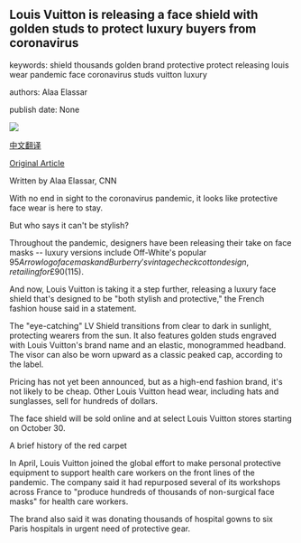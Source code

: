 ## Louis Vuitton is releasing a face shield with golden studs to protect luxury buyers from coronavirus

keywords: shield thousands golden brand protective protect releasing louis wear pandemic face coronavirus studs vuitton luxury

authors: Alaa Elassar

publish date: None

![](https://cdn.cnn.com/cnnnext/dam/assets/200912155657-louis-vuitton-face-shield-1000-trnd-super-tease.jpg)

[中文翻译](Louis%20Vuitton%20is%20releasing%20a%20face%20shield%20with%20golden%20studs%20to%20protect%20luxury%20buyers%20from%20coronavirus_zh.md)

[Original Article](https://edition.cnn.com/style/article/louis-vuitton-face-shield-trnd/index.html)

Written by Alaa Elassar, CNN

With no end in sight to the coronavirus pandemic, it looks like protective face wear is here to stay.

But who says it can't be stylish?

Throughout the pandemic, designers have been releasing their take on face masks -- luxury versions include Off-White's popular $95 Arrow logo face mask and Burberry's vintage check cotton design, retailing for £90 ($115).

And now, Louis Vuitton is taking it a step further, releasing a luxury face shield that's designed to be "both stylish and protective," the French fashion house said in a statement.

The "eye-catching" LV Shield transitions from clear to dark in sunlight, protecting wearers from the sun. It also features golden studs engraved with Louis Vuitton's brand name and an elastic, monogrammed headband. The visor can also be worn upward as a classic peaked cap, according to the label.

Pricing has not yet been announced, but as a high-end fashion brand, it's not likely to be cheap. Other Louis Vuitton head wear, including hats and sunglasses, sell for hundreds of dollars.

The face shield will be sold online and at select Louis Vuitton stores starting on October 30.

A brief history of the red carpet

In April, Louis Vuitton joined the global effort to make personal protective equipment to support health care workers on the front lines of the pandemic. The company said it had repurposed several of its workshops across France to "produce hundreds of thousands of non-surgical face masks" for health care workers.

The brand also said it was donating thousands of hospital gowns to six Paris hospitals in urgent need of protective gear.
